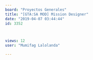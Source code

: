 ```yaml
---
board: "Proyectos Generales"
title: "[GTA:SA MOD] Mission Designer"
date: "2019-04-07 03:44:44"
id: 3352



views: 12
user: "Mumifag Lalolanda"

---
```

